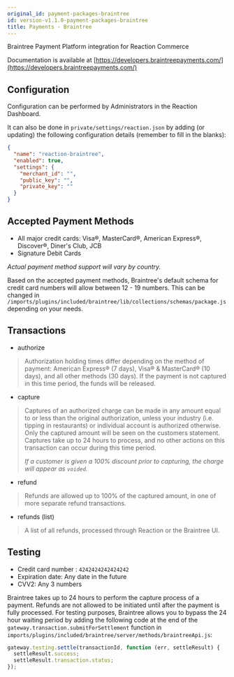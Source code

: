 ```yaml
---
original_id: payment-packages-braintree
id: version-v1.1.0-payment-packages-braintree
title: Payments - Braintree
---
```

    
Braintree Payment Platform integration for Reaction Commerce

Documentation is available at [https://developers.braintreepayments.com/](https://developers.braintreepayments.com/)

## Configuration

Configuration can be performed by Administrators in the Reaction Dashboard.

It can also be done in `private/settings/reaction.json` by adding (or updating) the following configuration details (remember to fill in the blanks):

```json
{
  "name": "reaction-braintree",
  "enabled": true,
  "settings": {
    "merchant_id": "",
    "public_key": "",
    "private_key": ""
  }
}
```

## Accepted Payment Methods

- All major credit cards: Visa®, MasterCard®, American Express®, Discover®, Diner's Club, JCB
- Signature Debit Cards

_Actual payment method support will vary by country._

Based on the accepted payment methods, Braintree's default schema for credit card numbers will allow between 12 - 19 numbers. This can be changed in `/imports/plugins/included/braintree/lib/collections/schemas/package.js` depending on your needs.

## Transactions

- authorize

> Authorization holding times differ depending on the method of payment: American Express® (7 days), Visa® & MasterCard® (10 days), and all other methods (30 days). If the payment is not captured in this time period, the funds will be released.

- capture

> Captures of an authorized charge can be made in any amount equal to or less than the original authorization, unless your industry (i.e. tipping in restaurants) or individual account is authorized otherwise. Only the captured amount will be seen on the customers statement. Captures take up to 24 hours to process, and no other actions on this transaction can occur during this time period.
> 
> *If a customer is given a 100% discount prior to capturing, the charge will appear as `voided`.*

- refund

> Refunds are allowed up to 100% of the captured amount, in one of more separate refund transactions.

- refunds (list)

> A list of all refunds, processed through Reaction or the Braintree UI.

## Testing

- Credit card number : `4242424242424242`
- Expiration date: Any date in the future
- CVV2: Any 3 numbers

Braintree takes up to 24 hours to perform the capture process of a payment. Refunds are not allowed to be initiated until after the payment is fully processed. For testing purposes, Braintree allows you to bypass the 24 hour waiting period by adding the following code at the end of the `gateway.transaction.submitForSettlement` function in `imports/plugins/included/braintree/server/methods/braintreeApi.js`:

```js
gateway.testing.settle(transactionId, function (err, settleResult) {
  settleResult.success;
  settleResult.transaction.status;
});
```
